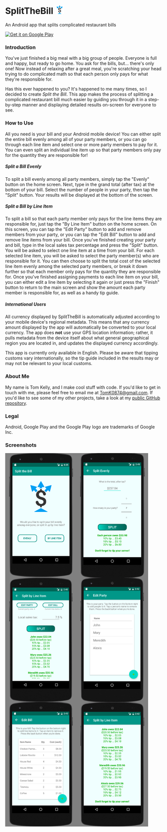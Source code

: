 # SplitTheBill <img src="https://github.com/TomK86/Split-the-Bill/blob/master/app/src/main/res/drawable/icon.png" height="28" width="28"/>

An Android app that splits complicated restaurant bills

<a href='https://play.google.com/store/apps/details?id=com.tkelly.splitthebill&utm_source=global_co&utm_medium=prtnr&utm_content=Mar2515&utm_campaign=PartBadge&pcampaignid=MKT-Other-global-all-co-prtnr-ap-PartBadge-Mar2515-1'><img alt='Get it on Google Play' src='https://play.google.com/intl/en_us/badges/images/apps/en-play-badge-border.png' height="67" width="200"/></a>

### Introduction

You've just finished a big meal with a big group of people.  Everyone is full and happy, but ready to go home.  You ask for the bills, but... there's only one!  Now instead of relaxing after a great meal, you're scratching your head trying to do complicated math so that each person only pays for what they're responsible for.

Has this ever happened to you?  It's happened to me many times, so I decided to create *Split the Bill*.  This app makes the process of splitting a complicated restaurant bill much easier by guiding you through it in a step-by-step manner and displaying detailed results on-screen for everyone to see.

### How to Use

All you need is your bill and your Android mobile device!  You can either split the entire bill evenly among all of your party members, or you can go through each line item and select one or more party members to pay for it.  You can even split an individual line item up so that party members only pay for the quantity they are responsible for!

##### Split a Bill Evenly

To split a bill evenly among all party members, simply tap the "Evenly" button on the home screen.  Next, type in the grand total (after tax) at the bottom of your bill.  Select the number of people in your party, then tap the "Split" button.  Your results will be displayed at the bottom of the screen.

##### Split a Bill by Line Item

To split a bill so that each party member only pays for the line items they are responsible for, just tap the "By Line Item" button on the home screen.  On this screen, you can tap the "Edit Party" button to add and remove members from your party, or you can tap the "Edit Bill" button to add and remove line items from your bill.  Once you've finished creating your party and bill, type in the local sales tax percentage and press the "Split" button.  You will be asked to select one line item at a time from your bill.  For each selected line item, you will be asked to select the party member(s) who are responsible for it.  You can then choose to split the total cost of the selected line item evenly among the selected party members, or break it down further so that each member only pays for the quantity they are responsible for.  Once you've finished assigning payments to each line item on your bill, you can either edit a line item by selecting it again or just press the "Finish" button to return to the main screen and show the amount each party member is responsible for, as well as a handy tip guide.

##### International Users

All currency displayed by SplitTheBill is automatically adjusted according to your mobile device's regional metadata.  This means that any currency amount displayed by the app will automatically be converted to your local currency.  The app does **not** use your GPS location information; rather, it pulls metadata from the device itself about what general geographical region you are located in, and updates the displayed currency accordingly.

This app is currently only available in English.  Please be aware that tipping customs vary internationally, so the tip guide included in the results may or may not be relevant to your local customs.

### About Me

My name is Tom Kelly, and I make cool stuff with code.  If you'd like to get in touch with me, please feel free to email me at [TomK0874@gmail.com](mailto:TomK0874@gmail.com).  If you'd like to see some of my other projects, take a look at my [public GitHub repository](https://github.com/TomK86?tab=repositories).

### Legal

Android, Google Play and the Google Play logo are trademarks of Google Inc.

### Screenshots

<a href="https://github.com/TomK86/Java-Projects/blob/master/SplitTheBill/screenshots/image6.png"><img src="https://github.com/TomK86/Java-Projects/blob/master/SplitTheBill/screenshots/image6.png" align="left" height="400" width="230" title="Home screen"/></a>
<a href="https://github.com/TomK86/Java-Projects/blob/master/SplitTheBill/screenshots/image5.png"><img src="https://github.com/TomK86/Java-Projects/blob/master/SplitTheBill/screenshots/image5.png" align="left" height="400" width="230" title="Split a bill evenly"/></a>
<a href="https://github.com/TomK86/Java-Projects/blob/master/SplitTheBill/screenshots/image1.png"><img src="https://github.com/TomK86/Java-Projects/blob/master/SplitTheBill/screenshots/image1.png" align="left" height="400" width="230" title="Split a bill by line item"/></a>
<a href="https://github.com/TomK86/Java-Projects/blob/master/SplitTheBill/screenshots/image3.png"><img src="https://github.com/TomK86/Java-Projects/blob/master/SplitTheBill/screenshots/image3.png" align="left" height="400" width="230" title="Edit your party"/></a>
<a href="https://github.com/TomK86/Java-Projects/blob/master/SplitTheBill/screenshots/image4.png"><img src="https://github.com/TomK86/Java-Projects/blob/master/SplitTheBill/screenshots/image4.png" align="left" height="400" width="230" title="Edit your bill"/></a>
<a href="https://github.com/TomK86/Java-Projects/blob/master/SplitTheBill/screenshots/image2.png"><img src="https://github.com/TomK86/Java-Projects/blob/master/SplitTheBill/screenshots/image2.png" align="left" height="400" width="230" title="Example results"/></a><br/><br/>

